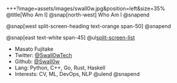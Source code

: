 +++?image=assets/images/swall0w.jpg&position=left&size=35%
@title[Who Am I]
@snap[north-west]
Who Am I
@snapend

@snap[west split-screen-heading text-orange span-50]
@snapend

@snap[east text-white span-45]
@ul[split-screen-list](false)
- Masato Fujitake
- Twitter: [@Swall0wTech](https://twitter.com/Swall0wTech)
- Github: [@Swall0w](https://github.com/Swall0w)
- Lang: Python, C++, Go, Rust, Haskell
- Interests: CV, ML, DevOps, NLP
@ulend
@snapend

